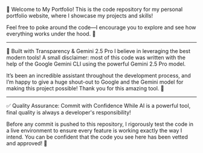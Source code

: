 👋 Welcome to My Portfolio!
This is the code repository for my personal portfolio website, where I showcase my projects and skills!

Feel free to poke around the code—I encourage you to explore and see how everything works under the hood. 🧐

---

🤖 Built with Transparency & Gemini 2.5 Pro
I believe in leveraging the best modern tools! A small disclaimer: most of this code was written with the help of the Google Gemini CLI using the powerful Gemini 2.5 Pro model.

It’s been an incredible assistant throughout the development process, and I’m happy to give a huge shout-out to Google and the Gemini model for making this project possible! Thank you for this amazing tool. 🙏

---

✅ Quality Assurance: Commit with Confidence
While AI is a powerful tool, final quality is always a developer's responsibility!

Before any commit is pushed to this repository, I rigorously test the code in a live environment to ensure every feature is working exactly the way I intend. You can be confident that the code you see here has been vetted and approved! 🚀
